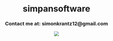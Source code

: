 <h1 align="center">simpansoftware</h1>
<h3 align="center">Contact me at: simonkrantz12@gmail.com</h3>
<p align="center">
  <img src="https://github-readme-stats.vercel.app/api/?username=simpansoftware&title_color=FF0000&text_color=9f9f9f&bg_color=00000000&hide_border=true&icon_color=4F8CC9&count_private=true">
</p>
